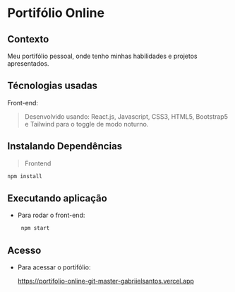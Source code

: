 # Portifólio Online

## Contexto
Meu portifólio pessoal, onde tenho minhas habilidades e projetos apresentados.

## Técnologias usadas

Front-end:
> Desenvolvido usando: React.js, Javascript, CSS3, HTML5, Bootstrap5 e Tailwind para o toggle de modo noturno.


## Instalando Dependências

> Frontend
```bash
npm install
```

## Executando aplicação

* Para rodar o front-end:

  ```bash
   npm start
  ```

## Acesso

* Para acessar o portifólio:

    https://portifolio-online-git-master-gabriielsantos.vercel.app
  
